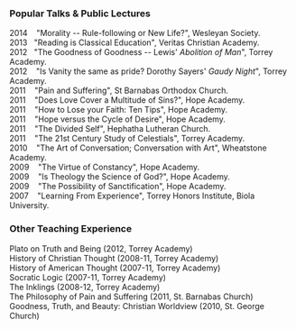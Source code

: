 ### Popular Talks & Public Lectures ###
2014 &nbsp;&nbsp; "Morality -- Rule-following or New Life?", Wesleyan Society.   
2013&nbsp;&nbsp; "Reading is Classical Education", Veritas Christian Academy.  
2012 &nbsp;&nbsp;"The Goodness of Goodness -- Lewis' *Abolition of Man*", Torrey Academy.   
2012 &nbsp;&nbsp; "Is Vanity the same as pride? Dorothy Sayers' *Gaudy Night*", Torrey Academy.  
2011 &nbsp;&nbsp; "Pain and Suffering", St Barnabas Orthodox Church.    
2011 &nbsp;&nbsp; "Does Love Cover a Multitude of Sins?", Hope Academy.  
2011 &nbsp;&nbsp; "How to Lose your Faith: Ten Tips", Hope Academy.  
2011 &nbsp;&nbsp; "Hope versus the Cycle of Desire", Hope Academy.  
2011 &nbsp;&nbsp; "The Divided Self", Hephatha Lutheran Church.     
2011 &nbsp;&nbsp; "The 21st Century Study of Celestials", Torrey Academy.  
2010 &nbsp;&nbsp; "The Art of Conversation; Conversation with Art", Wheatstone Academy.  
2009 &nbsp;&nbsp; "The Virtue of Constancy", Hope Academy.     
2009 &nbsp;&nbsp; "Is Theology the Science of God?", Hope Academy.     
2009 &nbsp;&nbsp; "The Possibility of Sanctification", Hope Academy.     
2007 &nbsp;&nbsp; "Learning From Experience", Torrey Honors Institute, Biola University.   

### Other Teaching Experience
Plato on Truth and Being (2012, Torrey Academy)  
History of Christian Thought (2008-11, Torrey Academy)  
History of American Thought (2007-11, Torrey Academy)  
Socratic Logic (2007-11, Torrey Academy)  
The Inklings (2008-12, Torrey Academy)   
The Philosophy of Pain and Suffering (2011, St. Barnabas Church)  
Goodness, Truth, and Beauty: Christian Worldview (2010, St. George Church)  
